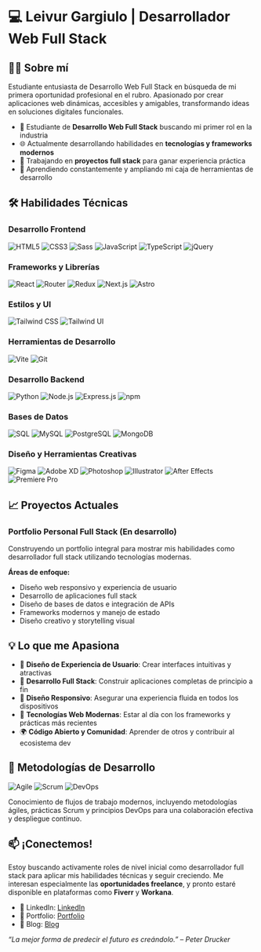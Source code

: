 # 💻 Leivur Gargiulo | Desarrollador Web Full Stack

## 👨‍💻 Sobre mí

Estudiante entusiasta de Desarrollo Web Full Stack en búsqueda de mi primera oportunidad profesional en el rubro. Apasionado por crear aplicaciones web dinámicas, accesibles y amigables, transformando ideas en soluciones digitales funcionales.

- 🚀 Estudiante de **Desarrollo Web Full Stack** buscando mi primer rol en la industria  
- 🌐 Actualmente desarrollando habilidades en **tecnologías y frameworks modernos**  
- 🔧 Trabajando en **proyectos full stack** para ganar experiencia práctica  
- 🌱 Aprendiendo constantemente y ampliando mi caja de herramientas de desarrollo  

## 🛠️ Habilidades Técnicas

### Desarrollo Frontend
![HTML5](https://img.shields.io/badge/HTML5-E34F26?style=flat-square&logo=html5&logoColor=white)
![CSS3](https://img.shields.io/badge/CSS3-1572B6?style=flat-square&logo=css3&logoColor=white)
![Sass](https://img.shields.io/badge/Sass-CC6699?style=flat-square&logo=sass&logoColor=white)
![JavaScript](https://img.shields.io/badge/JavaScript-F7DF1E?style=flat-square&logo=javascript&logoColor=black)
![TypeScript](https://img.shields.io/badge/TypeScript-007ACC?style=flat-square&logo=typescript&logoColor=white)
![jQuery](https://img.shields.io/badge/jQuery-0769AD?style=flat-square&logo=jquery&logoColor=white)

### Frameworks y Librerías
![React](https://img.shields.io/badge/React-20232A?style=flat-square&logo=react&logoColor=61DAFB)
![Router](https://img.shields.io/badge/React_Router-CA4245?style=flat-square&logo=react-router&logoColor=white)
![Redux](https://img.shields.io/badge/Redux-593D88?style=flat-square&logo=redux&logoColor=white)
![Next.js](https://img.shields.io/badge/Next.js-000000?style=flat-square&logo=nextdotjs&logoColor=white)
![Astro](https://img.shields.io/badge/Astro-0C1222?style=flat-square&logo=astro&logoColor=FDFDFE)

### Estilos y UI
![Tailwind CSS](https://img.shields.io/badge/Tailwind_CSS-38B2AC?style=flat-square&logo=tailwind-css&logoColor=white)
![Tailwind UI](https://img.shields.io/badge/Tailwind_UI-06B6D4?style=flat-square&logo=tailwindcss&logoColor=white)

### Herramientas de Desarrollo
![Vite](https://img.shields.io/badge/Vite-646CFF?style=flat-square&logo=vite&logoColor=white)
![Git](https://img.shields.io/badge/Git-F05032?style=flat-square&logo=git&logoColor=white)

### Desarrollo Backend
![Python](https://img.shields.io/badge/Python-3776AB?style=flat-square&logo=python&logoColor=white)
![Node.js](https://img.shields.io/badge/Node.js-43853D?style=flat-square&logo=node.js&logoColor=white)
![Express.js](https://img.shields.io/badge/Express.js-404D59?style=flat-square&logo=express&logoColor=white)
![npm](https://img.shields.io/badge/npm-CB3837?style=flat-square&logo=npm&logoColor=white)

### Bases de Datos
![SQL](https://img.shields.io/badge/SQL-4479A1?style=flat-square&logo=amazon-dynamodb&logoColor=white)
![MySQL](https://img.shields.io/badge/MySQL-00000F?style=flat-square&logo=mysql&logoColor=white)
![PostgreSQL](https://img.shields.io/badge/PostgreSQL-316192?style=flat-square&logo=postgresql&logoColor=white)
![MongoDB](https://img.shields.io/badge/MongoDB-4EA94B?style=flat-square&logo=mongodb&logoColor=white)

### Diseño y Herramientas Creativas
![Figma](https://img.shields.io/badge/Figma-F24E1E?style=flat-square&logo=figma&logoColor=white)
![Adobe XD](https://img.shields.io/badge/Adobe%20XD-470137?style=flat-square&logo=Adobe%20XD&logoColor=white)
![Photoshop](https://img.shields.io/badge/Adobe%20Photoshop-31A8FF?style=flat-square&logo=Adobe%20Photoshop&logoColor=black)
![Illustrator](https://img.shields.io/badge/Adobe%20Illustrator-FF9A00?style=flat-square&logo=adobe%20illustrator&logoColor=white)
![After Effects](https://img.shields.io/badge/Adobe%20After%20Effects-9999FF?style=flat-square&logo=Adobe%20After%20Effects&logoColor=white)
![Premiere Pro](https://img.shields.io/badge/Adobe%20Premiere%20Pro-9999FF?style=flat-square&logo=Adobe%20Premiere%20Pro&logoColor=white)

## 📈 Proyectos Actuales

### Portfolio Personal Full Stack (En desarrollo)
Construyendo un portfolio integral para mostrar mis habilidades como desarrollador full stack utilizando tecnologías modernas.

**Áreas de enfoque:**
- Diseño web responsivo y experiencia de usuario  
- Desarrollo de aplicaciones full stack  
- Diseño de bases de datos e integración de APIs  
- Frameworks modernos y manejo de estado  
- Diseño creativo y storytelling visual  

## 💡 Lo que me Apasiona

- 🎨 **Diseño de Experiencia de Usuario**: Crear interfaces intuitivas y atractivas  
- 🔄 **Desarrollo Full Stack**: Construir aplicaciones completas de principio a fin  
- 📱 **Diseño Responsivo**: Asegurar una experiencia fluida en todos los dispositivos  
- 🚀 **Tecnologías Web Modernas**: Estar al día con los frameworks y prácticas más recientes  
- 🌍 **Código Abierto y Comunidad**: Aprender de otros y contribuir al ecosistema dev  

## 🔄 Metodologías de Desarrollo

![Agile](https://img.shields.io/badge/Agile-239120?style=flat-square&logo=agile&logoColor=white)
![Scrum](https://img.shields.io/badge/Scrum-6DB33F?style=flat-square&logo=scrumalliance&logoColor=white)
![DevOps](https://img.shields.io/badge/DevOps-326CE5?style=flat-square&logo=docker&logoColor=white)

Conocimiento de flujos de trabajo modernos, incluyendo metodologías ágiles, prácticas Scrum y principios DevOps para una colaboración efectiva y despliegue continuo.

## 📫 ¡Conectemos!

Estoy buscando activamente roles de nivel inicial como desarrollador full stack para aplicar mis habilidades técnicas y seguir creciendo. Me interesan especialmente las **oportunidades freelance**, y pronto estaré disponible en plataformas como **Fiverr** y **Workana**.

- 🔗 LinkedIn: [LinkedIn](https://linkedin.com)  
- 💼 Portfolio: [Portfolio](https://portfolio-link)  
- 📝 Blog: [Blog](https://behance-link)  

_“La mejor forma de predecir el futuro es creándolo.” – Peter Drucker_
